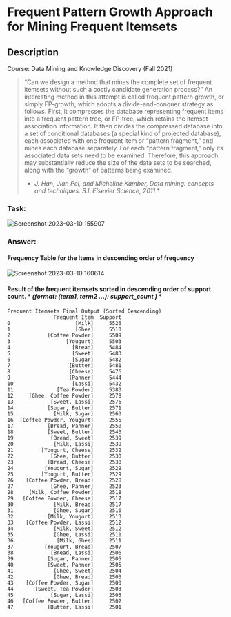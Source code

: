 # Frequent Pattern Growth Approach for Mining Frequent Itemsets
## Description
Course: Data Mining and Knowledge Discovery (Fall 2021)

>“Can we design a method that mines the complete set of frequent itemsets without such a costly candidate generation process?” An interesting method in this attempt is called frequent pattern growth, or simply FP-growth, which adopts a divide-and-conquer strategy as follows. First, it compresses the database representing frequent items into a frequent pattern tree, or FP-tree, which retains the itemset association information. It then divides the compressed database into a set of conditional databases (a special kind of projected database), each associated with one frequent item or “pattern fragment,” and mines each database separately. For each “pattern fragment,” only its associated data sets need to be examined. Therefore, this approach may substantially reduce the size of the data sets to be searched, along with the “growth” of patterns being examined. 
>* *J. Han, Jian Pei, and Micheline Kamber, Data mining: concepts and techniques. S.l: Elsevier Science, 2011* *


### Task:
![Screenshot 2023-03-10 155907](https://user-images.githubusercontent.com/101310529/224261206-5c0c44d4-c165-4058-ad86-c0628691d29f.png)


### Answer:
#### Frequency Table for the Items in descending order of frequency
![Screenshot 2023-03-10 160614](https://user-images.githubusercontent.com/101310529/224261268-2845c8c7-0e5f-408d-adac-ea150678d5a6.png)


#### Result of the frequent itemsets sorted in descending order of support count. * *(format: (term1, term2 ...): support_count )* *
```
Frequent Itemsets Final Output (Sorted Descending)
               Frequent Item  Support
0                     [Milk]     5526
1                     [Ghee]     5510
2            [Coffee Powder]     5509
3                  [Yougurt]     5503
4                    [Bread]     5484
5                    [Sweet]     5483
6                    [Sugar]     5482
7                   [Butter]     5481
8                   [Cheese]     5476
9                   [Panner]     5444
10                   [Lassi]     5432
11              [Tea Powder]     5383
12     [Ghee, Coffee Powder]     2578
13            [Sweet, Lassi]     2576
14           [Sugar, Butter]     2571
15             [Milk, Sugar]     2563
16  [Coffee Powder, Yougurt]     2555
17           [Bread, Panner]     2550
18           [Sweet, Butter]     2543
19            [Bread, Sweet]     2539
20             [Milk, Lassi]     2539
21         [Yougurt, Cheese]     2532
22            [Ghee, Butter]     2530
23           [Bread, Cheese]     2530
24          [Yougurt, Sugar]     2529
25         [Yougurt, Butter]     2529
26    [Coffee Powder, Bread]     2528
27            [Ghee, Panner]     2523
28     [Milk, Coffee Powder]     2518
29   [Coffee Powder, Cheese]     2517
30             [Milk, Bread]     2517
31             [Ghee, Sugar]     2516
32           [Milk, Yougurt]     2513
33    [Coffee Powder, Lassi]     2512
34             [Milk, Sweet]     2512
35             [Ghee, Lassi]     2511
36              [Milk, Ghee]     2511
37          [Yougurt, Bread]     2507
38            [Bread, Lassi]     2506
39           [Sugar, Panner]     2505
40           [Sweet, Panner]     2505
41             [Ghee, Sweet]     2504
42             [Ghee, Bread]     2503
43    [Coffee Powder, Sugar]     2503
44       [Sweet, Tea Powder]     2503
45            [Sugar, Lassi]     2503
46   [Coffee Powder, Butter]     2502
47           [Butter, Lassi]     2501
```

